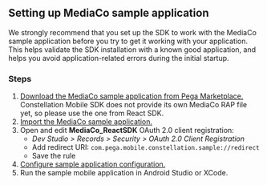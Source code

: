 ## Setting up MediaCo sample application

We strongly recommend that you set up the SDK to work with the MediaCo sample application before you try to get it working with your application. This helps validate the SDK installation with a known good application, and helps you avoid application-related errors during the initial startup.

### Steps

1. [Download the MediaCo sample application from Pega Marketplace.](https://community.pega.com/marketplace/component/react-sdk) Constellation Mobile SDK does not provide its own MediaCo RAP file yet, so please use the one from React SDK.
2. [Import the MediaCo sample application.](https://docs.pega.com/bundle/constellation-sdk/page/constellation-sdks/sdks/importing-mediaco-sample-application.html)
3. Open and edit **MediaCo_ReactSDK** OAuth 2.0 client registration:
    - *Dev Studio > Records > Security > OAuth 2.0 Client Registration*
    - Add redirect URI: `com.pega.mobile.constellation.sample://redirect`
    - Save the rule
4. [Configure sample application configuration.](./configuration.md)
5. Run the sample mobile application in Android Studio or XCode.

